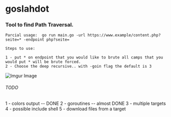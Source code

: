 # goslahdot

### Tool to find Path Traversal.

```
Parcial usage:  go run main.go -url https://www.example/content.php?seite=* -endpoint php?seite= 

Steps to use:

1 - put * on endpoint that you would like to brute all camps that you would put * will be brute forced.
2 - Choose the deep recursive.. with -goin flag the default is 3

```
![Imgur Image](http://i.imgur.com/DvamvJe.png)

###### TODO

1 - colors output -- DONE
2 - goroutines -- almost DONE
3 - multiple targets
4 - possible include shell
5 - download files from a target
